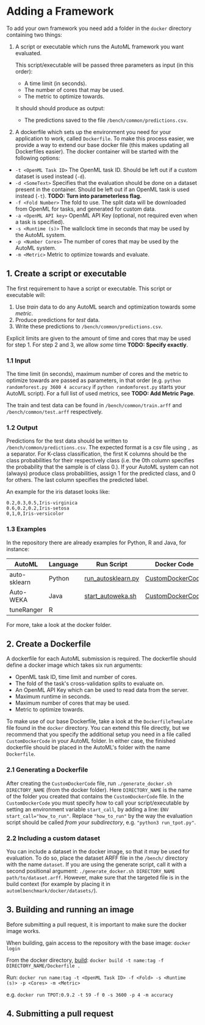 # Adding a Framework
To add your own framework you need add a folder in the `docker` directory containing two things: 
 1. A script or executable which runs the AutoML framework you want evaluated.
 
    This script/executable will be passed three parameters as input (in this order): 
    - A time limit (in seconds).
    - The number of cores that may be used.
    - The metric to optimize towards.
    
    It should should produce as output:
    - The predictions saved to the file `/bench/common/predictions.csv`.
    
 2. A dockerfile which sets up the environment you need for your application to work, called `Dockerfile`.
    To make this process easier, we provide a way to extend our base docker file (this makes updating all Dockerfiles easier).
    The docker container will be started with the following options:

 - `-t <OpenML Task ID>` The OpenML task ID. Should be left out if a custom dataset is used instead (`-d`).
 - `-d <SomeText>` Specifies that the evaluation should be done on a dataset present in the container. 
 Should be left out if an OpenML task is used instead (`-t`).
 **TODO: Turn into parameterless flag.**
 - `-f <Fold Number>` The fold to use. The split data will be downloaded from OpenML for tasks, and generated for 
 custom data.
 - `-a <OpenML API key>` OpenML API Key (optional, not required even when a task is specified).
 - `-s <Runtime (s)>` The wallclock time in seconds that may be used by the AutoML system.
 - `-p <Number Cores>` The number of cores that may be used by the AutoML system.
 - `-m <Metric>` Metric to optimize towards and evaluate.
   

## 1. Create a script or executable
The first requirement to have a script or executable.
This script or executable will:

1. Use *train* data to do any AutoML search and optimization towards some *metric*.
2. Produce predictions for *test* data.
3. Write these predictions to `/bench/common/predictions.csv`.

Explicit limits are given to the amount of time and cores that may be used for step 1.
For step 2 and 3, we allow *some* time **TODO: Specify exactly**.

### 1.1 Input
The time limit (in seconds), maximum number of cores and the metric to optimize towards are passed as parameters,
in that order (e.g. `python randomforest.py 3600 4 accuracy` if `python randomforest.py` starts your AutoML script).
For a full list of used metrics, see **TODO: Add Metric Page**.

The train and test data can be found in `/bench/common/train.arff` and `/bench/common/test.arff` respectively.

### 1.2 Output
Predictions for the test data should be written to `/bench/common/predictions.csv`.
The expected format is a csv file using `,` as a separator.
For K-class classification, the first K columns should be the class probabilities for their respectively class (i.e. 
the 0th column specifies the probability that the sample is of class 0.).
If your AutoML system can not (always) produce class probabilities, assign 1 for the predicted class, and 0 for others.
The last column specifies the predicted label.

An example for the iris dataset looks like:
```
0.2,0.3,0.5,Iris-virginica
0.6,0.2,0.2,Iris-setosa
0,1,0,Iris-versicolor

```

### 1.3 Examples
In the repository there are already examples for Python, R and Java, for instance:

| AutoML | Language | Run Script | Docker Code |
|---|---|---|---|
| auto-sklearn | Python | [run_autosklearn.py](https://github.com/openml/automlbenchmark/blob/master/docker/autosklearn/run_autosklearn.py) | [CustomDockerCode](https://github.com/openml/automlbenchmark/blob/master/docker/autosklearn/CustomDockerCode) |
| Auto-WEKA | Java | [start_autoweka.sh](https://github.com/openml/automlbenchmark/blob/master/docker/AutoWEKA/start_autoweka.sh) | [CustomDockerCode](https://github.com/openml/automlbenchmark/blob/master/docker/AutoWEKA/CustomDockerCode) |
| tuneRanger | R | []() | []() |

For more, take a look at the docker folder.

## 2. Create a Dockerfile
A dockerfile for each AutoML submission is required.
The dockerfile should define a docker image which takes six run arguments: 
 - OpenML task ID, time limit and number of cores.
 - The fold of the task's cross-validation splits to evaluate on.
 - An OpenML API Key which can be used to read data from the server.
 - Maximum runtime in seconds.
 - Maximum number of cores that may be used.
 - Metric to optimize towards.

To make use of our base Dockerfile, take a look at the `DockerfileTemplate` file found in the `docker` directory.
You can extend this file directly, but we recommend that you specify the additional setup you need in a file called 
`CustomDockerCode` in your AutoML folder.
In either case, the finished dockerfile should be placed in the AutoML's folder with the name `Dockerfile`.

### 2.1 Generating a Dockerfile
After creating the `CustomDockerCode` file, run `./generate_docker.sh DIRECTORY_NAME` (from the docker folder). 
Here `DIRECTORY_NAME` is the name of the folder you created that contains the `CustomDockerCode` file.
In the `CustomDockerCode` you must specify how to call your script/executable by setting an environment variable `start_call`,
by adding a line: `ENV start_call="how_to_run"`.
Replace `"how_to_run"` by the way the evaluation script should be called *from your subdirectory*, e.g. `"python3 run_tpot.py"`.

### 2.2 Including a custom dataset
You can include a dataset in the docker image, so that it may be used for evaluation.
To do so, place the dataset ARFF file in the `/bench/` directory with the name `dataset`.
If you are using the generate script, call it with a second positional argument: 
`./generate_docker.sh DIRECTORY_NAME path/to/dataset.arff`.
However, make sure that the targeted file is in the build context (for example by placing it in `automlbenchmark/docker/datasets/`).

## 3. Building and running an image
Before submitting a pull request, it is important to make sure the docker image works.

When building, gain access to the repository with the base image:
`docker login`

From the docker directory, [build](https://docs.docker.com/engine/reference/commandline/build/#options):
`docker build -t name:tag -f DIRECTORY_NAME/Dockerfile .`

Run:
`docker run name:tag -t <OpenML Task ID> -f <Fold> -s <Runtime (s)> -p <Cores> -m <Metric>`

e.g.
`docker run TPOT:0.9.2 -t 59 -f 0 -s 3600 -p 4 -m accuracy`

## 4. Submitting a pull request
